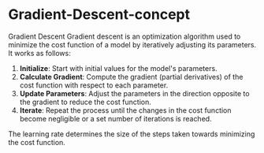 # Gradient-Descent-concept
Gradient Descent
Gradient descent is an optimization algorithm used to minimize the cost function of a model by iteratively adjusting its parameters. It works as follows:

1. **Initialize**: Start with initial values for the model's parameters.
2. **Calculate Gradient**: Compute the gradient (partial derivatives) of the cost function with respect to each parameter.
3. **Update Parameters**: Adjust the parameters in the direction opposite to the gradient to reduce the cost function.
4. **Iterate**: Repeat the process until the changes in the cost function become negligible or a set number of iterations is reached.

The learning rate determines the size of the steps taken towards minimizing the cost function.
